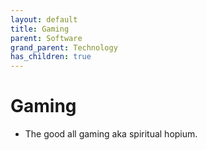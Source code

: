 ```yaml
---
layout: default
title: Gaming
parent: Software
grand_parent: Technology
has_children: true
---
```

# Gaming
- The good all gaming aka spiritual hopium.